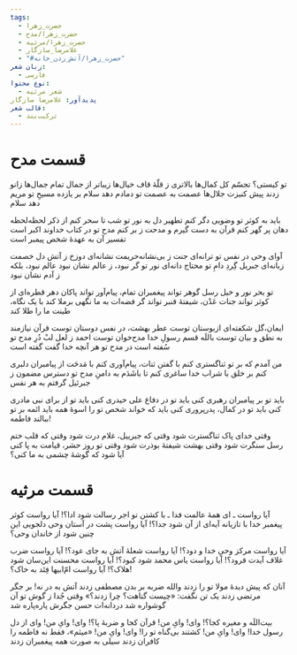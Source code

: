 ```yaml
---
tags:
  - حضرت_زهرا
  - حضرت_زهرا/مدح
  - حضرت_زهرا/مرثیه
  - غلامرضا_سازگار
  - "#حضرت_زهرا/آتش_زدن_خانه"
زبان شعر:
  - فارسی
نوع محتوا:
  - شعر مرثیه
پدیدآور: غلامرضا سازگار
قالب شعر:
  - ترکیب‌بند
---
```

# قسمت مدح
تو کیستی؟ تجسّم کل کمال‌ها
بالاتری ز قلّۀ قاف خیال‌ها
زیباتر از جمال تمام جمال‌ها
زانو زدند پیش کنیزت جلال‌ها
عصمت به عصمت تو دمادم دهد سلام
بر یازده مسیحِ تو مریم دهد سلام

باید به کوثر تو وضویی دگر کنم
تطهیر دل به نور تو شب تا سحر کنم
از ذکر لحظه‌لحظه دهان پر گهر کنم
قرآن به دست گیرم و مدحت ز بر کنم
مدح تو در کتاب خداوند اکبر است
تفسیر آن به عهدۀ شخص پیمبر است

آوای وحی در نفس تو ترانه‌ای
جنت ز بی‌نشانه‌حریمت نشانه‌ای
دوزخ ز آتش دل خصمت زبانه‌ای
جبریل گِردِ دامِ تو محتاج دانه‌ای
نور تو گر نبود، ز عالم نشان نبود
عالم نبود، بلکه ز آدم نشان نبود

تو بحر نور و خیل رسل گوهر تواند
پیغمبران تمام، پیام‌آور تواند
پاکان دهر قطره‌ای از کوثر تواند 
جنات عَدْن، شیفتۀ قنبر تواند
گر فضه‌ات به ما نگهی برملا کند
با یک نگاه، طینت ما را طلا کند

ایمان،گل شکفته‌ای ازبوستان توست
عطر بهشت، در نفس دوستان توست
قرآن نیازمند به نطق و بیان توست
باللَه قسم رسولِ خدا مدح‌خوان توست
احمد ز لعل لبْ دُرِ مدح تو سُفته است
در مدح تو هر آنچه خدا گفت گفته است

من آمدم که بر تو ثناگستری کنم
با گفتن ثنات، پیام‌آوری کنم
با مَدحَت از پیامبران دلبری کنم
بر خلق با شراب خدا ساغری کنم
تا باشَدَم به دامنِ مدح تو دسترس
مضمون ز جبرئیل گرفتم به هر نفس

باید تو بر پیامبران رهبری کنی
باید تو در دفاع علی حیدری کنی
باید تو از برای نبی مادری کنی
باید تو در کمال، پدرپروری کنی
باید که خواند شخص تو را اسوۀ همه
باید ائمه بر تو ببالند فاطمه!

وقتی خدای پاک ثناگسترت شود
وقتی که جبرییل، غلام درت شود
وقتی که قلب ختم رسل سنگرت شود
وقتی بهشت شیفتۀ بوذرت شود
وقتی تو روز حشر، قیامت به پا کنی
آیا شود که گوشۀ چشمی به ما کنی؟

# قسمت مرثیه
آیا رواست ـ ای همۀ عالمت فدا ـ
با کشتن تو اجر رسالت شود ادا؟!
آیا رواست کوثر پیغمبر خدا
با تازیانه آیه‌ای از آن شود جدا؟!
آیا رواست پشت در آستان وحی
دلجویی این چنین شود از خاندان وحی؟

آیا رواست مرکز وحیِ خدا و دود؟!
آیا رواست شعلۀ آتش به جای عود؟!
آیا رواست ضرب غلاف آیدت فرود؟!
آیا رواست یاس محمد شود کبود؟!
آیا رواست محسنت این‌سان شود هلاک؟!
آیا رواست امّ‌ابیها فِتَد به خاک؟!

آنان که پیش دیدۀ مولا تو را زدند
والله ضربه بر بدن مصطفی زدند
آتش به در نه! بر جگر مرتضی زدند
یک تن نگفت: «چیست گناهت؟ چرا زدند؟»
وقتی جُدا ز گوش تو آن گوشواره شد
دردانه‌ات حسن جگرش پاره‌پاره شد

بیت‌اللَه و مغیره کجا؟! وای! وایِ من!
قرآن کجا و ضربۀ پا؟! وای! وایِ من!
وای از دل رسول خدا! وای! وایِ من!
کشتند بی‌گناه تو را! وای! وایِ من!
«میثم»، فقط نه فاطمه را کافران زدند
سیلی به صورت همه پیغمبران زدند